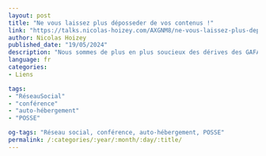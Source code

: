 ```yaml
---
layout: post
title: "Ne vous laissez plus déposseder de vos contenus !"
link: "https://talks.nicolas-hoizey.com/AXGNM8/ne-vous-laissez-plus-deposseder-de-vos-contenus"
author: Nicolas Hoizey
published_date: "19/05/2024"
description: "Nous sommes de plus en plus soucieux des dérives des GAFAM et autres acteurs majeurs du web dans l’usage de nos données personnelles ou le contrôle de nos actions. Nous y restons pourtant massivement, par facilité bien sûr (qui n’a jamais loué la facilité de publications sur Medium ?), mais aussi au prétexte que c’est là que nos familles, amis et autres “followers” se trouvent. Nous pensons donc incontournable d’y aller mettre nos contenus, au point de négliger d’autres pistes. […] Ce n’est pas forcément aussi compliqué que beaucoup le pensent, notamment grâce aux pistes et outils déjà référencés ou conçus et proposés par le mouvement IndieWeb, avec le principe POSSE : Publish (on your) Own Site, Syndicate Elsewhere."
language: fr
categories:
- Liens

tags:
- "RéseauSocial"
- "conférence"
- "auto-hébergement"
- "POSSE"

og-tags: "Réseau social, conférence, auto-hébergement, POSSE"
permalink: /:categories/:year/:month/:day/:title/
---
```

